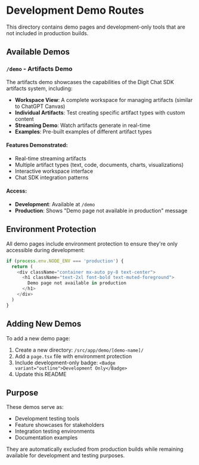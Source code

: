# Development Demo Routes

This directory contains demo pages and development-only tools that are not included in production builds.

## Available Demos

### `/demo` - Artifacts Demo
The artifacts demo showcases the capabilities of the Digit Chat SDK artifacts system, including:

- **Workspace View**: A complete workspace for managing artifacts (similar to ChatGPT Canvas)
- **Individual Artifacts**: Test creating specific artifact types with custom content
- **Streaming Demo**: Watch artifacts generate in real-time
- **Examples**: Pre-built examples of different artifact types

#### Features Demonstrated:
- Real-time streaming artifacts
- Multiple artifact types (text, code, documents, charts, visualizations)
- Interactive workspace interface
- Chat SDK integration patterns

#### Access:
- **Development**: Available at `/demo`
- **Production**: Shows "Demo page not available in production" message

## Environment Protection

All demo pages include environment protection to ensure they're only accessible during development:

```typescript
if (process.env.NODE_ENV === 'production') {
  return (
    <div className="container mx-auto py-8 text-center">
      <h1 className="text-2xl font-bold text-muted-foreground">
        Demo page not available in production
      </h1>
    </div>
  )
}
```

## Adding New Demos

To add a new demo page:

1. Create a new directory: `/src/app/demo/[demo-name]/`
2. Add a `page.tsx` file with environment protection
3. Include development-only badge: `<Badge variant="outline">Development Only</Badge>`
4. Update this README

## Purpose

These demos serve as:
- Development testing tools
- Feature showcases for stakeholders  
- Integration testing environments
- Documentation examples

They are automatically excluded from production builds while remaining available for development and testing purposes.
